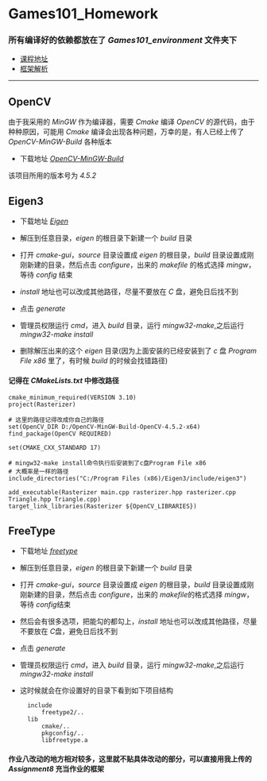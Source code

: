 # Games101_Homework

### 所有编译好的依赖都放在了 *Games101_environment* 文件夹下
* [课程地址](https://www.bilibili.com/video/BV1X7411F744)
* [框架解析](https://space.bilibili.com/523296472)
---

## OpenCV
由于我采用的 *MinGW* 作为编译器，需要 *Cmake* 编译 *OpenCV* 的源代码，由于种种原因，可能用 *Cmake* 编译会出现各种问题，万幸的是，有人已经上传了 *OpenCV-MinGW-Build* 各种版本

* 下载地址 [*OpenCV-MinGW-Build*](https://github.com/huihut/OpenCV-MinGW-Build)

该项目所用的版本号为 *4.5.2*

## Eigen3
* 下载地址 [*Eigen*](https://eigen.tuxfamily.org/index.php?title=Main_Page)

* 解压到任意目录，*eigen* 的根目录下新建一个 *build* 目录

* 打开 *cmake-gui*，*source* 目录设置成  *eigen* 的根目录，*build* 目录设置成刚刚新建的目录，然后点击 *configure*，出来的 *makefile* 的格式选择 *mingw*，等待 *config* 结束

* *install* 地址也可以改成其他路径，尽量不要放在 *C* 盘，避免日后找不到

* 点击 *generate*

* 管理员权限运行 *cmd*，进入 *build* 目录，运行 *mingw32-make*,之后运行 *mingw32-make install*

* 删除解压出来的这个 *eigen* 目录(因为上面安装的已经安装到了 *c* 盘 *Program File x86* 里了，有时候 *build* 的时候会找错路径)

#### 记得在 *CMakeLists.txt* 中修改路径

    cmake_minimum_required(VERSION 3.10)
    project(Rasterizer)

    # 这里的路径记得改成你自己的路径
    set(OpenCV_DIR D:/OpenCV-MinGW-Build-OpenCV-4.5.2-x64) 
    find_package(OpenCV REQUIRED)

    set(CMAKE_CXX_STANDARD 17)

    # mingw32-make install命令执行后安装到了c盘Program File x86
    # 大概率是一样的路径
    include_directories("C:/Program Files (x86)/Eigen3/include/eigen3")

    add_executable(Rasterizer main.cpp rasterizer.hpp rasterizer.cpp Triangle.hpp Triangle.cpp)
    target_link_libraries(Rasterizer ${OpenCV_LIBRARIES})

## FreeType
* 下载地址 [*freetype*](https://download.savannah.gnu.org/releases/freetype/)

* 解压到任意目录，*eigen* 的根目录下新建一个 *build* 目录

* 打开 *cmake-gui*，*source* 目录设置成  *eigen* 的根目录，*build* 目录设置成刚刚新建的目录，然后点击 *configure*，出来的 *makefile*的格式选择 *mingw*，等待 *config*结束

* 然后会有很多选项，把能勾的都勾上，*install* 地址也可以改成其他路径，尽量不要放在 *C*盘，避免日后找不到

* 点击 *generate*

* 管理员权限运行 *cmd*，进入 *build* 目录，运行 *mingw32-make*,之后运行 *mingw32-make install*

* 这时候就会在你设置好的目录下看到如下项目结构

        include
            freetype2/..
        lib
            cmake/..
            pkgconfig/..
            libfreetype.a

#### 作业八改动的地方相对较多，这里就不贴具体改动的部分，可以直接用我上传的 *Assignment8* 充当作业的框架

